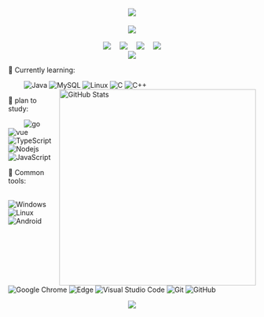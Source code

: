 <!-- [![Typing SVG](https://readme-typing-svg.herokuapp.com/?lines=Hi+there+👋,I+am+Liu+Sang;Glad+you+came+to+visit+my+GitHub+homepage&color=696969)](https://git.io/typing-svg) -->
<h1 align="center">
  <a href="https://sunguoqi.com/">
    <img src="https://readme-typing-svg.herokuapp.com/?lines=Hi+there+👋,I+am+Liu+Sang;Glad+you+came+to+visit+my+GitHub+homepage&center=true&size=27">
  </a>
</h1>

<div align="center" ><img order-radius="100px" src="https://cdn.jsdelivr.net/gh/sun0225SUN/photos/images/202108300019556.gif"/></div>
<br>
<!-- 个人资料徽标 -->
<div align="center">
  <a href="https://lsy-73.github.io/"><img src="https://img.shields.io/badge/website-%E4%B8%AA%E4%BA%BA%E7%BD%91%E7%AB%99-blue"></a>&emsp;
  <a href="https://www.youtube.com/channel/UC4nDk0V8I1c6m3CIo0F2LIQ"><img src="https://img.shields.io/badge/youtube-%E6%B2%B9%E7%AE%A1-c32136"></a>&emsp;
  <a href="https://space.bilibili.com/442247696/"><img src="https://img.shields.io/badge/bilibili-B%E7%AB%99-ff69b4"></a>&emsp;
<!-- 访客数统计徽标 -->
  <img src="https://visitor-badge.glitch.me/badge?page_id=lsy-73" /></div>

<!-- 贪吃蛇代码贡献图 -->
<div align="center"><img src="https://cdn.jsdelivr.net/gh/sun0225SUN/sun0225SUN/assets/github-contribution-grid-snake.svg" /></div>

💪 Currently learning: 

&emsp;&emsp;
![Java](https://img.shields.io/badge/-java-yellow?style=flat-square&logo=java)
![MySQL](https://img.shields.io/badge/mysql-%2300f.svg?style=flat-square&logo=mysql&logoColor=white)
![Linux](https://img.shields.io/badge/-Linux-blue?style=flat&logo=Linux)
![C](https://img.shields.io/badge/c-%2300599C.svg?style=flat-square&logo=c&logoColor=white)
![C++](https://img.shields.io/badge/-C++-00599C?style=flat-square&logo=c)
<img align="right" width="400px" alt="GitHub Stats" src="https://github-readme-stats.vercel.app/api?username=lsy-73&count_private=true&show_icons=true" />


🌱 plan to study:

&emsp;&emsp;
![go](https://img.shields.io/badge/-go-00599C?style=flat-square&logo=go)
![vue](https://img.shields.io/badge/-vue.js-00599C?style=flat-square&logo=vue.js)
![TypeScript](https://img.shields.io/badge/typescript-%23007ACC.svg?style=flat-square&logo=typescript&logoColor=white)
![Nodejs](https://img.shields.io/badge/-Nodejs-c0ebd?style=flat-square&logo=Node.js)
![JavaScript](https://img.shields.io/badge/-JavaScript-oringe?style=flat-square&logo=javascript)


🧰 Common tools:

&emsp;&emsp; 
![Windows](https://img.shields.io/badge/Windows-0078D6?style=flat-square&logo=windows&logoColor=white)
![Linux](https://img.shields.io/badge/Linux-FCC624?style=style=flat-square&logo=linux&logoColor=black)
![Android](https://img.shields.io/badge/Android-3DDC84?style=flat-square&logo=android&logoColor=white)
![Google Chrome](https://img.shields.io/badge/Chrome-4285F4?style=flat-square&logo=GoogleChrome&logoColor=white)
![Edge](https://img.shields.io/badge/Edge-0078D7?style=flat-square&logo=Microsoft-edge&logoColor=white)
![Visual Studio Code](https://img.shields.io/badge/-Visual%20Studio%20Code-007ACC?style=flat-square&logo=Visual%20Studio%20Code&logoColor=fff)
![Git](https://img.shields.io/badge/-Git-FCC624?style=flat-square&logo=git)
![GitHub](https://img.shields.io/badge/-GitHub-pink?style=flat-square&logo=github)



<div align="center"><img src="https://cdn.jsdelivr.net/gh/sun0225SUN/photos/images/202110311924844.png" /></div>



<!-- 近30天提交记录 -->
<!-- <div align="center"> <img src="https://activity-graph.herokuapp.com/graph?username=lsy-73&theme=xcode" /> </div> -->
